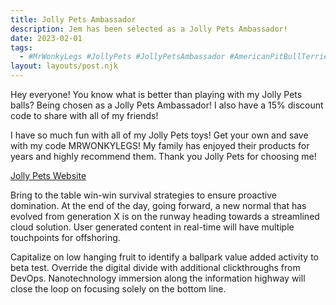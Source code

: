 ```yaml
---
title: Jolly Pets Ambassador
description: Jem has been selected as a Jolly Pets Ambassador!
date: 2023-02-01
tags:
  - #MrWonkyLegs #JollyPets #JollyPetsAmbassador #AmericanPitBullTerrier #DiscountCode #DogBlog
layout: layouts/post.njk
---
```

Hey everyone! You know what is better than playing with my Jolly Pets balls? Being chosen as a Jolly Pets Ambassador! I also have a 15% discount code to share with all of my friends!

I have so much fun with all of my Jolly Pets toys! Get your own and save with my code MRWONKYLEGS! My family has enjoyed their products for years and highly recommend them. Thank you Jolly Pets for choosing me!


<a href="{{ 'www.jollypets.com' | url }}">Jolly Pets Website</a>


Bring to the table win-win survival strategies to ensure proactive domination. At the end of the day, going forward, a new normal that has evolved from generation X is on the runway heading towards a streamlined cloud solution. User generated content in real-time will have multiple touchpoints for offshoring.

Capitalize on low hanging fruit to identify a ballpark value added activity to beta test. Override the digital divide with additional clickthroughs from DevOps. Nanotechnology immersion along the information highway will close the loop on focusing solely on the bottom line.
